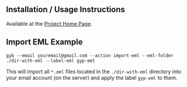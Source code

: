 ## Installation / Usage Instructions
Available at the [Project Home Page](http://code.google.com/p/got-your-back/).

## Import EML Example
    gyb --email youremail@gmail.com --action import-eml --eml-folder ./dir-with-eml --label-eml gyp-eml
This will import all `*.eml` files located in the `./dir-with-eml` directory into your email account (on the server) and apply the label `gyp-eml` to them.
